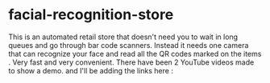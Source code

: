 # facial-recognition-store
This is an automated retail store that doesn't need you to wait in long queues and go through bar code scanners. Instead it needs one camera that can recognize your face and read all the QR codes marked on the items . Very fast and very convenient.  There have been 2 YouTube videos made to show a demo. and I'll be adding the links here :
